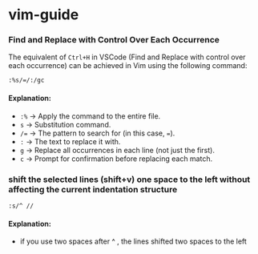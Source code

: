 # vim-guide

### Find and Replace with Control Over Each Occurrence

The equivalent of `Ctrl+H` in VSCode (Find and Replace with control over each occurrence) can be achieved in Vim using the following command:

```vim
:%s/=/:/gc
```

#### Explanation:
- `:%` → Apply the command to the entire file.
- `s` → Substitution command.
- `/=` → The pattern to search for (in this case, `=`).
- `:` → The text to replace it with.
- `g` → Replace all occurrences in each line (not just the first).
- `c` → Prompt for confirmation before replacing each match.

### shift the selected lines (shift+v) one space to the left without affecting the current indentation structure

```vim
:s/^ //
```
#### Explanation:
- if you use two spaces after ^ , the lines shifted two spaces to the left
